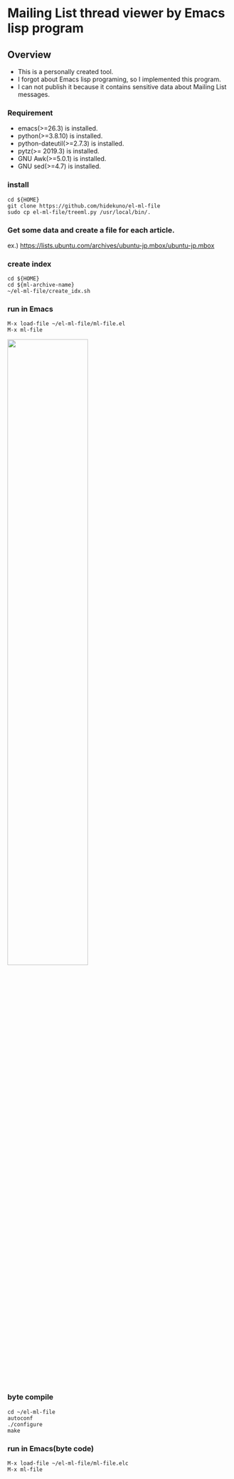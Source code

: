 Mailing List thread viewer by Emacs lisp program
=================

## Overview
- This is a personally created tool.
- I forgot about Emacs lisp programing, so I implemented this program.
- I can not publish it because it contains sensitive data about Mailing List messages.

### Requirement
- emacs(>=26.3) is installed.
- python(>=3.8.10) is installed.
- python-dateutil(>=2.7.3) is installed.
- pytz(>= 2019.3) is installed.
- GNU Awk(>=5.0.1) is installed.
- GNU sed(>=4.7) is installed.

### install
```
cd ${HOME}
git clone https://github.com/hidekuno/el-ml-file
sudo cp el-ml-file/treeml.py /usr/local/bin/.
```

### Get some data and create a file for each article.
ex.)
  https://lists.ubuntu.com/archives/ubuntu-jp.mbox/ubuntu-jp.mbox

### create index
```
cd ${HOME}
cd ${ml-archive-name}
~/el-ml-file/create_idx.sh
```

### run in Emacs
```
M-x load-file ~/el-ml-file/ml-file.el
M-x ml-file
```
<img src="https://user-images.githubusercontent.com/22115777/199161643-56797a9c-9d34-4539-aa20-d3d61e477f12.png" width=60% height=60%>

### byte compile
```
cd ~/el-ml-file
autoconf
./configure
make
```

### run in Emacs(byte code)
```
M-x load-file ~/el-ml-file/ml-file.elc
M-x ml-file
```

